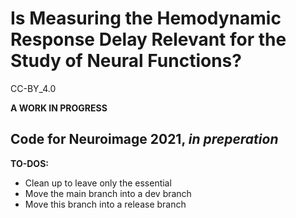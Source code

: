 # Is Measuring the Hemodynamic Response Delay Relevant for the Study of Neural Functions?
CC-BY_4.0

__A WORK IN PROGRESS__

## Code for Neuroimage 2021, _in preperation_
__TO-DOS:__
- Clean up to leave only the essential
- Move the main branch into a dev branch
- Move this branch into a release branch
